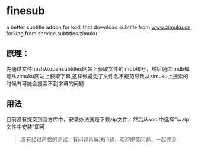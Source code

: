 # finesub
a better subtitle addon for kodi that download subtitle from www.zimuku.cn, forking from service.subtitles.zimuku

## 原理：

先通过文件hash从opensubtitles网站上获取文件的imdb编号，然后通过imdb编号从zimuku网站上获取字幕,这样做避免了文件名不规范导致从zimuku上搜索的时候有可能会搜索不到字幕的问题
 
 
## 用法
目前没有提交到官方库中，安装办法就是下载zip文件，然后从kodi中选择“从zip文件中安装”即可

> 没有经过严格的测试，有问题再解决问题，欢迎提交问题，一起完善
